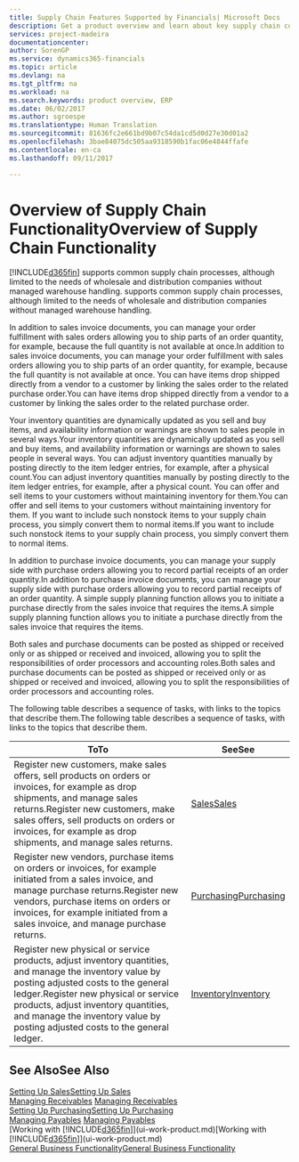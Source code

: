 ```yaml
---
title: Supply Chain Features Supported by Financials| Microsoft Docs
description: Get a product overview and learn about key supply chain concepts and processes that are part of the ERP solution.
services: project-madeira
documentationcenter: 
author: SorenGP
ms.service: dynamics365-financials
ms.topic: article
ms.devlang: na
ms.tgt_pltfrm: na
ms.workload: na
ms.search.keywords: product overview, ERP
ms.date: 06/02/2017
ms.author: sgroespe
ms.translationtype: Human Translation
ms.sourcegitcommit: 81636fc2e661bd9b07c54da1cd5d0d27e30d01a2
ms.openlocfilehash: 3bae84075dc505aa9318590b1fac06e4844ffafe
ms.contentlocale: en-ca
ms.lasthandoff: 09/11/2017

---
```

# <a name="overview-of-supply-chain-functionality"></a><span data-ttu-id="7cdba-103">Overview of Supply Chain Functionality</span><span class="sxs-lookup"><span data-stu-id="7cdba-103">Overview of Supply Chain Functionality</span></span>
[!INCLUDE[d365fin](includes/d365fin_md.md)]<span data-ttu-id="7cdba-104"> supports common supply chain processes, although limited to the needs of wholesale and distribution companies without managed warehouse handling.</span><span class="sxs-lookup"><span data-stu-id="7cdba-104"> supports common supply chain processes, although limited to the needs of wholesale and distribution companies without managed warehouse handling.</span></span>

<span data-ttu-id="7cdba-105">In addition to sales invoice documents, you can manage your order fulfillment with sales orders allowing you to ship parts of an order quantity, for example, because the full quantity is not available at once.</span><span class="sxs-lookup"><span data-stu-id="7cdba-105">In addition to sales invoice documents, you can manage your order fulfillment with sales orders allowing you to ship parts of an order quantity, for example, because the full quantity is not available at once.</span></span> <span data-ttu-id="7cdba-106">You can have items drop shipped directly from a vendor to a customer by linking the sales order to the related purchase order.</span><span class="sxs-lookup"><span data-stu-id="7cdba-106">You can have items drop shipped directly from a vendor to a customer by linking the sales order to the related purchase order.</span></span>

<span data-ttu-id="7cdba-107">Your inventory quantities are dynamically updated as you sell and buy items, and availability information or warnings are shown to sales people in several ways.</span><span class="sxs-lookup"><span data-stu-id="7cdba-107">Your inventory quantities are dynamically updated as you sell and buy items, and availability information or warnings are shown to sales people in several ways.</span></span> <span data-ttu-id="7cdba-108">You can adjust inventory quantities manually by posting directly to the item ledger entries, for example, after a physical count.</span><span class="sxs-lookup"><span data-stu-id="7cdba-108">You can adjust inventory quantities manually by posting directly to the item ledger entries, for example, after a physical count.</span></span> <span data-ttu-id="7cdba-109">You can offer and sell items to your customers without maintaining inventory for them.</span><span class="sxs-lookup"><span data-stu-id="7cdba-109">You can offer and sell items to your customers without maintaining inventory for them.</span></span> <span data-ttu-id="7cdba-110">If you want to include such nonstock items to your supply chain process, you simply convert them to normal items.</span><span class="sxs-lookup"><span data-stu-id="7cdba-110">If you want to include such nonstock items to your supply chain process, you simply convert them to normal items.</span></span>

<span data-ttu-id="7cdba-111">In addition to purchase invoice documents, you can manage your supply side with purchase orders allowing you to record partial receipts of an order quantity.</span><span class="sxs-lookup"><span data-stu-id="7cdba-111">In addition to purchase invoice documents, you can manage your supply side with purchase orders allowing you to record partial receipts of an order quantity.</span></span> <span data-ttu-id="7cdba-112">A simple supply planning function allows you to initiate a purchase directly from the sales invoice that requires the items.</span><span class="sxs-lookup"><span data-stu-id="7cdba-112">A simple supply planning function allows you to initiate a purchase directly from the sales invoice that requires the items.</span></span>

<span data-ttu-id="7cdba-113">Both sales and purchase documents can be posted as shipped or received only or as shipped or received and invoiced, allowing you to split the responsibilities of order processors and accounting roles.</span><span class="sxs-lookup"><span data-stu-id="7cdba-113">Both sales and purchase documents can be posted as shipped or received only or as shipped or received and invoiced, allowing you to split the responsibilities of order processors and accounting roles.</span></span>

<span data-ttu-id="7cdba-114">The following table describes a sequence of tasks, with links to the topics that describe them.</span><span class="sxs-lookup"><span data-stu-id="7cdba-114">The following table describes a sequence of tasks, with links to the topics that describe them.</span></span>

| <span data-ttu-id="7cdba-115">To</span><span class="sxs-lookup"><span data-stu-id="7cdba-115">To</span></span> | <span data-ttu-id="7cdba-116">See</span><span class="sxs-lookup"><span data-stu-id="7cdba-116">See</span></span> |
| --- | --- |
| <span data-ttu-id="7cdba-117">Register new customers, make sales offers, sell products on orders or invoices, for example as drop shipments, and manage sales returns.</span><span class="sxs-lookup"><span data-stu-id="7cdba-117">Register new customers, make sales offers, sell products on orders or invoices, for example as drop shipments, and manage sales returns.</span></span> |[<span data-ttu-id="7cdba-118">Sales</span><span class="sxs-lookup"><span data-stu-id="7cdba-118">Sales</span></span>](sales-manage-sales.md) |
| <span data-ttu-id="7cdba-119">Register new vendors, purchase items on orders or invoices, for example initiated from a sales invoice, and manage purchase returns.</span><span class="sxs-lookup"><span data-stu-id="7cdba-119">Register new vendors, purchase items on orders or invoices, for example initiated from a sales invoice, and manage purchase returns.</span></span> |[<span data-ttu-id="7cdba-120">Purchasing</span><span class="sxs-lookup"><span data-stu-id="7cdba-120">Purchasing</span></span>](purchasing-manage-purchasing.md) |
| <span data-ttu-id="7cdba-121">Register new physical or service products, adjust inventory quantities, and manage the inventory value by posting adjusted costs to the general ledger.</span><span class="sxs-lookup"><span data-stu-id="7cdba-121">Register new physical or service products, adjust inventory quantities, and manage the inventory value by posting adjusted costs to the general ledger.</span></span> |[<span data-ttu-id="7cdba-122">Inventory</span><span class="sxs-lookup"><span data-stu-id="7cdba-122">Inventory</span></span>](inventory-manage-inventory.md) |

## <a name="see-also"></a><span data-ttu-id="7cdba-123">See Also</span><span class="sxs-lookup"><span data-stu-id="7cdba-123">See Also</span></span>
[<span data-ttu-id="7cdba-124">Setting Up Sales</span><span class="sxs-lookup"><span data-stu-id="7cdba-124">Setting Up Sales</span></span>](sales-setup-sales.md)  
<span data-ttu-id="7cdba-125">[Managing Receivables](receivables-manage-receivables.md)   </span><span class="sxs-lookup"><span data-stu-id="7cdba-125">[Managing Receivables](receivables-manage-receivables.md)   </span></span>  
[<span data-ttu-id="7cdba-126">Setting Up Purchasing</span><span class="sxs-lookup"><span data-stu-id="7cdba-126">Setting Up Purchasing</span></span>](purchasing-setup-purchasing.md)  
<span data-ttu-id="7cdba-127">[Managing Payables](payables-manage-payables.md)  </span><span class="sxs-lookup"><span data-stu-id="7cdba-127">[Managing Payables](payables-manage-payables.md)  </span></span>  
<span data-ttu-id="7cdba-128">[Working with [!INCLUDE[d365fin](includes/d365fin_md.md)]](ui-work-product.md)</span><span class="sxs-lookup"><span data-stu-id="7cdba-128">[Working with [!INCLUDE[d365fin](includes/d365fin_md.md)]](ui-work-product.md)</span></span>  
[<span data-ttu-id="7cdba-129">General Business Functionality</span><span class="sxs-lookup"><span data-stu-id="7cdba-129">General Business Functionality</span></span>](ui-across-business-areas.md)

